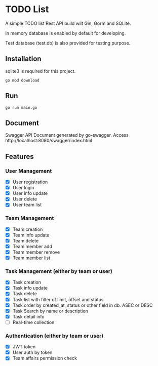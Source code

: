 # TODO List

A simple TODO list Rest API build wilt Gin, Gorm and SQLite.

In memory database is enabled by default for developing.

Test database (test.db) is also provided for testing purpose.

## Installation

sqlite3 is required for this project.


```go mod download```

## Run

```go run main.go```

## Document
Swagger API Document generated by go-swagger.
Access http://localhost:8080/swagger/index.html

## Features

### User Management
- [x] User registration
- [x] User login
- [x] User info update
- [x] User delete
- [x] User team list

### Team Management
- [x] Team creation
- [x] Team info update
- [x] Team delete
- [x] Team member add
- [x] Team member remove
- [x] Team member list

### Task Management (either by team or user)
- [x] Task creation
- [x] Task info update
- [x] Task delete
- [x] Task list with filter of limit, offset and status
- [x] Task order by created_at, status or other field in db. ASEC or DESC
- [x] Task Search by name or description
- [x] Task detail info
- [ ] Real-time collection

### Authentication (either by team or user)
- [x] JWT token
- [x] User auth by token
- [x] Team affairs permission check